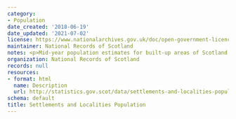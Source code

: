 ```yaml
---
category:
- Population
date_created: '2018-06-19'
date_updated: '2021-07-02'
license: https://www.nationalarchives.gov.uk/doc/open-government-licence/version/3/
maintainer: National Records of Scotland
notes: <p>Mid-year population estimates for built-up areas of Scotland.</p>
organization: National Records of Scotland
records: null
resources:
- format: html
  name: Description
  url: http://statistics.gov.scot/data/settlements-and-localities-population
schema: default
title: Settlements and Localities Population
---
```

